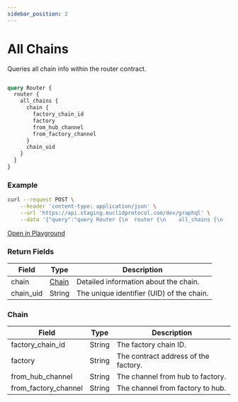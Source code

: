 ```yaml
---
sidebar_position: 2
---
```


# All Chains
Queries all chain info within the router contract.

```graphql

query Router {
  router {
    all_chains {
      chain {
        factory_chain_id
        factory
        from_hub_channel
        from_factory_channel
      }
      chain_uid
    }
  }
}
```
### Example

```bash
curl --request POST \
    --header 'content-type: application/json' \
    --url 'https://api.staging.euclidprotocol.com/dev/graphql' \
    --data '{"query":"query Router {\n  router {\n    all_chains {\n      chain {\n        factory_chain_id\n        factory\n        from_hub_channel\n        from_factory_channel\n      }\n      chain_uid\n    }\n  }\n}","variables":{}}'

```

[Open in Playground](https://api.staging.euclidprotocol.com/dev/?explorerURLState=N4IgJg9gxgrgtgUwHYBcQC4QEcYIE4CeABAEoQwr5HAA6SRRe5le1dDDAhgDbcD6UABacAlkgDObehwZDR9WtJkMAZpygoIhAcLF8RYdstXrNhI8ZVM4fQTABGOzkiQJuF5VYg21GrQScXNw8GAF8Qojk9GAMPcOl40JAAGhAAN048EU57bgRxDBBFBhoQKAhUPFNS9FKAd05xOABGAA8VNLSANgB2AjwkPFawAGsAZhQRgCtuNJ6egCY6qDqAVimYEc4EVdaFsbHOAC8ATnGkFQWu7kFWupge8W6FhYAWVdLkuiTQoA)

### Return Fields

| Field                  | Type   | Description                                             |
|------------------------|--------|---------------------------------------------------------|
| chain                  | [Chain](#chain) | Detailed information about the chain.                  |
| chain_uid              | String | The unique identifier (UID) of the chain.               |

### Chain

| Field                  | Type   | Description                                             |
|------------------------|--------|---------------------------------------------------------|
| factory_chain_id       | String | The factory chain ID.                                   |
| factory                | String | The contract address of the factory.                             |
| from_hub_channel       | String | The channel from hub to factory.                   |
| from_factory_channel   | String | The channel from factory to hub.               |